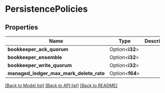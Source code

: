 # PersistencePolicies

## Properties

Name | Type | Description | Notes
------------ | ------------- | ------------- | -------------
**bookkeeper_ack_quorum** | Option<**i32**> |  | [optional]
**bookkeeper_ensemble** | Option<**i32**> |  | [optional]
**bookkeeper_write_quorum** | Option<**i32**> |  | [optional]
**managed_ledger_max_mark_delete_rate** | Option<**f64**> |  | [optional]

[[Back to Model list]](../README.md#documentation-for-models) [[Back to API list]](../README.md#documentation-for-api-endpoints) [[Back to README]](../README.md)


